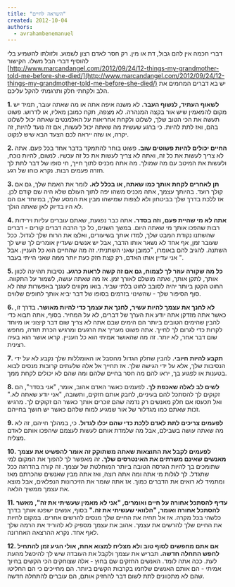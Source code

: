 ```yaml
---
title: "השראה לחיים"
created: 2012-10-04
authors: 
  - avrahambenemanuel
---
```


דברי חכמה אין להם גבול, דת או מין. רק חסר לאדם רצון לשמוע. ולזולתו להשמיע בלי להוסיף דברי הבל משלו. הקישור [http://www.marcandangel.com/2012/09/24/12-things-my-grandmother-told-me-before-she-died/](http://www.marcandangel.com/2012/09/24/12-things-my-grandmother-told-me-before-she-died/) יש בא דברים המחמים את הלב ולקחתי חלק ותרגמתי להקל עליכם.

**1\. לשאוף העתיד, לנשוף העבר.** לא משנה איפה אתה או מה שאתה עובר, תמיד יש מקום להמאמין שיש אור בקצה המנהרה. לא מצפה, תקח כמובן מאליו, או לדרוש. פשוט תעשה את הכי הטוב שלך, לשלוט ולקחת אחריאות על האלמנטים שאתה יכול לשלוט בהם, ואז לתת להיות. כי ברגע שעשית מה שאתה יכול לעשות, אם זה נועד להיות, זה יקרה, או שזה ייראה לכם הצעד הבא שיש לנקוט.

**2\. החיים יכולים להיות פשוטים שוב.** פשוט בוחר להתמקד בדבר אחד בכל פעם. אתה לא צריך לעשות את כל זה, ואתה לא צריך לעשות את כל זה עכשיו. לנשום, להיות נוכח, ולעשות את המיטב עם מה שמולך. מה אתה מכניס לתוך חייך, חי סופו של דבר לתת לך חזרה פעמים רבות. נקרא כוחו של רגע.

**3\. תן לאחרים לקחת אותך כמו שאתה, או בכלל לא.** לומר את האמת שלך, גם אם קולך רועד. בהיותך עצמך, אתה מכניס משהו יפה לתוך העולם שלא היה שם קודם לכן. אז ללכת בדרך שלך בביטחון ולא לצפות שמישהו מבין את המסע שלך, במיוחד אם הם לא היו בדיוק לאן שאתה הולך.

**4\. אתה לא מי שהיית פעם, וזה בסדר.** אתה כבר נפגעת, שאתם עוברים עליות וירידות רבות שהפכו אותך מי שאתה היום. במשך השנים, כל כך הרבה דברים קורים - דברים שהשתנו נקודת המבט שלך, למדו אותך בשיעורים, ואלצו את הרוח שלך לגדול. ככל שעובר זמן, אף אחד לא נשאר אותו הדבר, אבל יש אנשים שעדיין אומרים לך שיש לך השתנה. להגיב להם באומרו, "כמובן שאני השתניתי. זה מה שהחיים הוא כל העניין. אבל אני עדיין אותו האדם, רק קצת חזק כעת יותר ממה שאני הייתי בעבר ".

**5\. כל מה שקורה עוזר לך לצמוח, גם אם זה קשה לראות כרגע.** נסיבות תהיינה לכוון אותך, לתקן אותך, ואתה מושלם לאורך זמן. אז מה שאתה עושה, לשמור על התקווה. החוט הקטן ביותר יהיה לסובב לחוט בלתי שביר. בואו מקווים לעגנך באפשרות שזה לא סוף הסיפור שלך - שהשינוי בזרמים בסופו של דבר יביא אותך לחופים שלווים.

**6\. לא לחנך את עצמך להיות עשיר, לחנך את עצמך כדי להיות מאושר.** בדרך זו, כאשר אתה מזדקן אתה יודע את הערך של דברים, לא על המחיר. בסוף, אתה תבוא כדי להבין שהימים הטובים ביותר הם הימים שבם אתה לא צריך שום דבר קיצוני או מיוחד לקרות כדי לגרום לך לחייך. אתה פשוט מעריך את הרגעים ומרגיש הכרת תודה, מחפש שום דבר אחר, לא יותר. זה מה שהאושר אמיתי הוא כל העניין. קראו אושר הוא בעיה רצינית.

**7\. תקבע להיות חיובי.** להבין שחלק הגדול מהסבל או האומללות שלך נקבע לא על ידי הנסיבות שלך, אלא על ידי הגישה שלך. אז תחייך אל אלה שלעתים קרובות מנסים לבוא בטענות או לפגוע בך, יראו להם מה חסר בחיים שלהם ומה שהם לא יכולים לקחת ממך.

**8\. לשים לב לאלה שאכפת לך.** לפעמים כאשר האדם אהוב, אומר, "אני בסדר", הם זקוקים לך להסתכל להם בעיניים, לחבק אותם חזקים, ותשובה, "אני יודע שאתה לא." ואל תכעסו אם חלק מאנשים רק נדמה שהם זוכרים אותך כאשר הם זקוקים לך. מרגיש זכות שאתם כמו מגדלור של אור שמגיע למוח שלהם כאשר יש חושך בחייהם.

**9\. לפעמים צריכים לתת לאדם ללכת כדי שהם יכלו לגדול.** כי, במהלך חייהם, זה לא מה שאתה עושה בשבילם, אבל מה שלמדת אותם לעשות לעצמם שיהפכו אותם לאדם מצליח.

**10\. לפעמים לקבל את התוצאות שאתה משתוקק זה אומר להפשיט את עצמך מאנשים שאינם משרתים את האינטרסים שלך.** זה מאפשר לך להפוך את המקום למי שתומכים בך להיות הגרסה הטובה ביותר המוחלטת של עצמך. זה קורה בהדרגה ככל שתגדל. לך לגלות מי אתה ומה אתה רוצה, ואז אתה מבין שאנשים שהכרתם מאז ומתמיד לא רואים את הדברים כמוך. אז אתה שומר את הזיכרונות הנפלאים, אבל מוצא את עצמך ממשיך הלאה.

**11\. עדיף להסתכל אחורה על חיים ואומרים, "אני לא מאמין שעשיתי את זה", מאשר להסתכל אחורה ואומר, "הלוואי שעשיתי את זה."** בסוף, אנשים ישפטו אותך בדרך כלשהי בכל מקרה. אז אל תחיה את החיים שלך מנסים להרשים אחרים. במקום לחיות את החיים שלך להרשים את עצמך. אהוב את עצמך מספיק לא להוריד את הרמה שלך לאף אחד. נקרא ההרצאה האחרונה.

**12\. אם אתם מחפשים לסוף טוב ולא מצליח למצוא אחת, אולי הגיע זמן להתחיל לחפש התחלה חדשה.** תבריש את עצמך ולקבל את העובדה שיש לך להיכשל מהעת לעת. ככה אתה לומד. האנשים החזקים שם בחוץ - אלה שצוחקים הכי הקשים בחיוך אמיתי - הם אותם האנשים שלחמו בקרבות הקשים ביותר. הם מחייכים כי הם החליטו שהם לא מתכוונים לתת לשום דבר להחזיק אותם, הם עוברים להתחלה חדשה.
